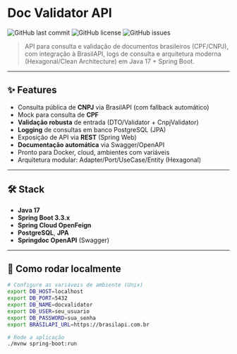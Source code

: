 # Doc Validator API

![GitHub last commit](https://img.shields.io/github/last-commit/rsiqueira011/doc-validator)
![GitHub license](https://img.shields.io/github/license/rsiqueira011/doc-validator)
![GitHub issues](https://img.shields.io/github/issues/rsiqueira011/doc-validator)

> API para consulta e validação de documentos brasileiros (CPF/CNPJ), com integração à BrasilAPI, logs de consulta e arquitetura moderna (Hexagonal/Clean Architecture) em Java 17 + Spring Boot.

---

## ✨ Features

- Consulta pública de **CNPJ** via BrasilAPI (com fallback automático)
- Mock para consulta de **CPF**
- **Validação robusta** de entrada (DTO/Validator + CnpjValidator)
- **Logging** de consultas em banco PostgreSQL (JPA)
- Exposição de API via **REST** (Spring Web)
- **Documentação automática** via Swagger/OpenAPI
- Pronto para Docker, cloud, ambientes com variáveis
- Arquitetura modular: Adapter/Port/UseCase/Entity (Hexagonal)

---

## 🛠️ Stack

- **Java 17**
- **Spring Boot 3.3.x**
- **Spring Cloud OpenFeign**
- **PostgreSQL**, **JPA**
- **Springdoc OpenAPI** (Swagger)

---

## 🚀 Como rodar localmente

```bash
# Configure as variáveis de ambiente (Unix)
export DB_HOST=localhost
export DB_PORT=5432
export DB_NAME=docvalidator
export DB_USER=seu_usuario
export DB_PASSWORD=sua_senha
export BRASILAPI_URL=https://brasilapi.com.br

# Rode a aplicação
./mvnw spring-boot:run
